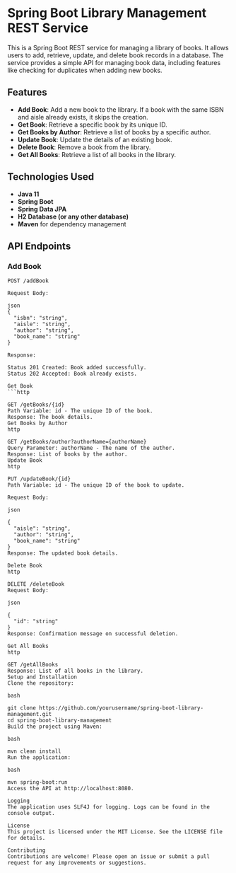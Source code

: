 # Spring Boot Library Management REST Service

This is a Spring Boot REST service for managing a library of books. It allows users to add, retrieve, update, and delete book records in a database. The service provides a simple API for managing book data, including features like checking for duplicates when adding new books.

## Features

- **Add Book**: Add a new book to the library. If a book with the same ISBN and aisle already exists, it skips the creation.
- **Get Book**: Retrieve a specific book by its unique ID.
- **Get Books by Author**: Retrieve a list of books by a specific author.
- **Update Book**: Update the details of an existing book.
- **Delete Book**: Remove a book from the library.
- **Get All Books**: Retrieve a list of all books in the library.

## Technologies Used

- **Java 11**
- **Spring Boot**
- **Spring Data JPA**
- **H2 Database (or any other database)**
- **Maven** for dependency management

## API Endpoints

### Add Book

```http
POST /addBook

Request Body:

json
{
  "isbn": "string",
  "aisle": "string",
  "author": "string",
  "book_name": "string"
}

Response:

Status 201 Created: Book added successfully.
Status 202 Accepted: Book already exists.

Get Book
```http

GET /getBooks/{id}
Path Variable: id - The unique ID of the book.
Response: The book details.
Get Books by Author
http

GET /getBooks/author?authorName={authorName}
Query Parameter: authorName - The name of the author.
Response: List of books by the author.
Update Book
http

PUT /updateBook/{id}
Path Variable: id - The unique ID of the book to update.

Request Body:

json

{
  "aisle": "string",
  "author": "string",
  "book_name": "string"
}
Response: The updated book details.

Delete Book
http

DELETE /deleteBook
Request Body:

json

{
  "id": "string"
}
Response: Confirmation message on successful deletion.

Get All Books
http

GET /getAllBooks
Response: List of all books in the library.
Setup and Installation
Clone the repository:

bash

git clone https://github.com/yourusername/spring-boot-library-management.git
cd spring-boot-library-management
Build the project using Maven:

bash

mvn clean install
Run the application:

bash

mvn spring-boot:run
Access the API at http://localhost:8080.

Logging
The application uses SLF4J for logging. Logs can be found in the console output.

License
This project is licensed under the MIT License. See the LICENSE file for details.

Contributing
Contributions are welcome! Please open an issue or submit a pull request for any improvements or suggestions.
